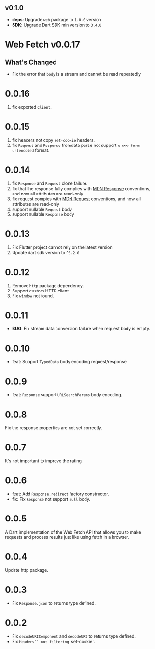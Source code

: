 ## v0.1.0

- **deps**: Upgrade `web` package to `1.0.0` version
- **SDK**: Upgrade Dart SDK min version to `3.4.0`

# Web Fetch v0.0.17

## What's Changed

- Fix the error that `body` is a stream and cannot be read repeatedly.

# 0.0.16

1. fix exported `Client`.

# 0.0.15

1. fix headers not copy `set-cookie` headers.
2. fix `Request` and `Response` fromdata parse not support `x-www-form-urlencoded` format.

# 0.0.14

1. fix `Response` and `Request` clone failure.
2. fix that the response fully complies with [MDN Response](https://developer.mozilla.org/zh-CN/docs/Web/API/Response) conventions, and now all attributes are read-only
3. fix request compies with [MDN Request](https://developer.mozilla.org/zh-CN/docs/Web/API/Request) conventions, and now all attributes are read-only
4. support nullable `Request` body
5. support nullable `Response` body

# 0.0.13

1. Fix Flutter project cannot rely on the latest version
2. Update dart sdk version to `^3.2.0`

# 0.0.12

1. Remove `http` package dependency.
2. Support custom HTTP client.
3. Fix `window` not found.

# 0.0.11

- **BUG**: Fix stream data conversion failure when request body is empty.

# 0.0.10

- feat: Support `TypedData` body encoding request/response.

# 0.0.9

- feat: `Response` support `URLSearchParams` body encoding.

# 0.0.8

Fix the response properties are not set correctly.

# 0.0.7

It's not important to improve the rating

# 0.0.6

- feat: Add `Response.redirect` factory constructor.
- fix: Fix `Response` not support `null` body.

# 0.0.5

A Dart implementation of the Web Fetch API that allows you to make requests and process results just like using fetch in a browser.

# 0.0.4

Update http package.

# 0.0.3

- Fix `Response.json` to returns type defined.

# 0.0.2

- Fix `decodeURIComponent` and `decodeURI` to returns type defined.
- Fix ` Headers`` not filtering  `set-cookie`.
